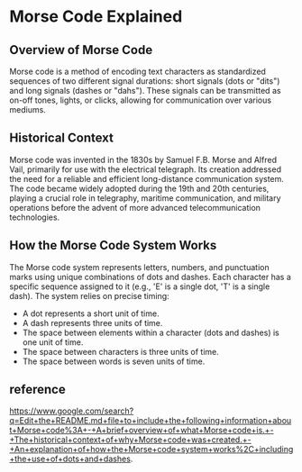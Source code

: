 # Morse Code Explained

## Overview of Morse Code

Morse code is a method of encoding text characters as standardized sequences of two different signal durations: short signals (dots or "dits") and long signals (dashes or "dahs"). These signals can be transmitted as on-off tones, lights, or clicks, allowing for communication over various mediums.

## Historical Context

Morse code was invented in the 1830s by Samuel F.B. Morse and Alfred Vail, primarily for use with the electrical telegraph. Its creation addressed the need for a reliable and efficient long-distance communication system. The code became widely adopted during the 19th and 20th centuries, playing a crucial role in telegraphy, maritime communication, and military operations before the advent of more advanced telecommunication technologies.

## How the Morse Code System Works

The Morse code system represents letters, numbers, and punctuation marks using unique combinations of dots and dashes. Each character has a specific sequence assigned to it (e.g., 'E' is a single dot, 'T' is a single dash). The system relies on precise timing:
- A dot represents a short unit of time.
- A dash represents three units of time.
- The space between elements within a character (dots and dashes) is one unit of time.
- The space between characters is three units of time.
- The space between words is seven units of time.

## reference
https://www.google.com/search?q=Edit+the+README.md+file+to+include+the+following+information+about+Morse+code%3A+-+A+brief+overview+of+what+Morse+code+is.+-+The+historical+context+of+why+Morse+code+was+created.+-+An+explanation+of+how+the+Morse+code+system+works%2C+including+the+use+of+dots+and+dashes.
